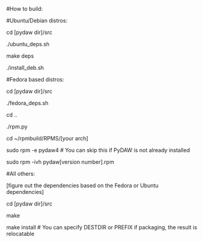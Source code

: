 #How to build:

#Ubuntu/Debian distros:

cd [pydaw dir]/src

./ubuntu_deps.sh

make deps

./install_deb.sh

#Fedora based distros:

cd [pydaw dir]/src

./fedora_deps.sh

cd ..

./rpm.py

cd ~/rpmbuild/RPMS/[your arch]

sudo rpm -e pydaw4  # You can skip this if PyDAW is not already installed

sudo rpm -ivh pydaw[version number].rpm

#All others:

[figure out the dependencies based on the Fedora or Ubuntu dependencies]

cd [pydaw dir]/src

make

make install  # You can specify DESTDIR or PREFIX if packaging, the result is relocatable


